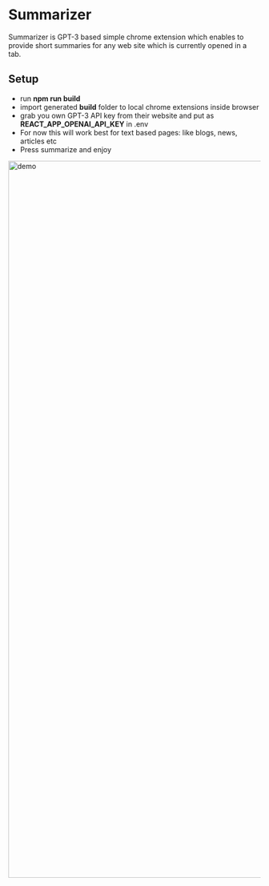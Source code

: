 # Summarizer

Summarizer is GPT-3 based simple chrome extension which enables to provide short summaries for any web site which is currently opened in a tab.

## Setup
- run **npm run build**
- import generated **build** folder to local chrome extensions inside browser
- grab you own GPT-3 API key from their website and put as **REACT_APP_OPENAI_API_KEY** in .env
- For now this will work best for text based pages: like blogs, news, articles etc
- Press summarize and enjoy
<img width="1432" alt="demo" src="https://user-images.githubusercontent.com/52739644/205462914-d2e17fa8-d8f5-41b5-9cc6-76ef67f307a3.png">
